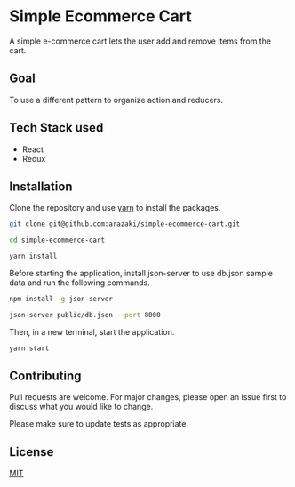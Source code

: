 # Simple Ecommerce Cart
A simple e-commerce cart lets the user add and remove items from the cart.

## Goal
To use a different pattern to organize action and reducers.

## Tech Stack used
- React
- Redux

## Installation
Clone the repository and use [yarn](https://yarnpkg.com/) to install the packages.

```bash
git clone git@github.com:arazaki/simple-ecommerce-cart.git

cd simple-ecommerce-cart

yarn install
```

Before starting the application, install json-server to use db.json sample data and run the following commands.

```bash
npm install -g json-server

json-server public/db.json --port 8000

```

Then, in a new terminal, start the application.

```bash
yarn start

```

## Contributing
Pull requests are welcome. For major changes, please open an issue first to discuss what you would like to change.

Please make sure to update tests as appropriate.

## License
[MIT](https://choosealicense.com/licenses/mit/)
